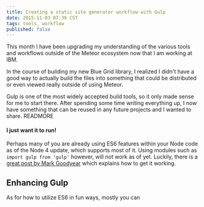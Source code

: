 ```yaml
---
title: Creating a static site generator workflow with Gulp
date: 2015-11-03 07:39 CST
tags: tools, workflow
published: false
---
```


This month I have been upgrading my understanding of the various tools and
workflows outside of the Meteor ecosystem now that I am working at IBM.

In the course of building my new Blue Grid library, I realized I didn't have
a good way to actually build the files into something that could be distributed
or even viewed really outside of using Meteor.

Gulp is one of the most widely accepted build tools, so it only made sense for
me to start there. After spending some time writing everything up, I now have
something that can be reused in any future projects and I wanted to share.
READMORE

#### I just want it to run!
Perhaps many of you are already using ES6 features within your Node code as of
the Node 4 update, which supports most of it. Using modules such as `import gulp from 'gulp'` however, will not work as of yet. Luckily, there is a [great post by Mark Goodyear](https://markgoodyear.com/2015/06/using-es6-with-gulp/) which explains how to get it working.

## Enhancing Gulp
As for how to utilize ES6 in fun ways, mostly you can 
